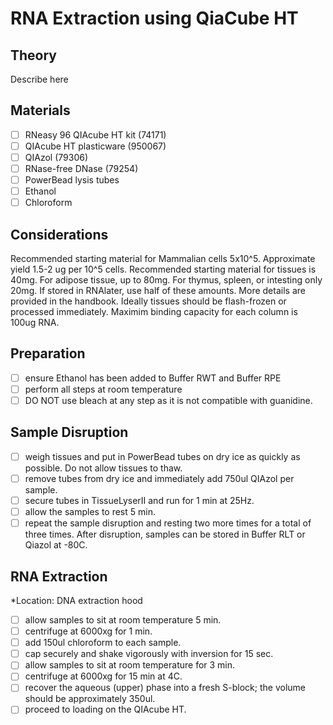 # RNA Extraction using QiaCube HT

## Theory

Describe here

## Materials

- [ ] RNeasy 96 QIAcube HT kit (74171)
- [ ] QIAcube HT plasticware (950067)
- [ ] QIAzol (79306)
- [ ] RNase-free DNase (79254)
- [ ] PowerBead lysis tubes
- [ ] Ethanol
- [ ] Chloroform

## Considerations
Recommended starting material for Mammalian cells 5x10^5. Approximate yield 1.5-2 ug per 10^5 cells.
Recommended starting material for tissues is 40mg. For adipose tissue, up to 80mg. For thymus, spleen, or intesting only 20mg. If stored in RNAlater, use half of these amounts. More details are provided in the handbook.
Ideally tissues should be flash-frozen or processed immediately.
Maximim binding capacity for each column is 100ug RNA.

## Preparation
- [ ] ensure Ethanol has been added to Buffer RWT and Buffer RPE
- [ ] perform all steps at room temperature
- [ ] DO NOT use bleach at any step as it is not compatible with guanidine.

## Sample Disruption
- [ ] weigh tissues and put in PowerBead tubes on dry ice as quickly as possible. Do not allow tissues to thaw.
- [ ] remove tubes from dry ice and immediately add 750ul QIAzol per sample.
- [ ] secure tubes in TissueLyserII and run for 1 min at 25Hz. 
- [ ] allow the samples to rest 5 min.
- [ ] repeat the sample disruption and resting two more times for a total of three times.
After disruption, samples can be stored in Buffer RLT or Qiazol at -80C.

## RNA Extraction
*Location: DNA extraction hood
- [ ] allow samples to sit at room temperature 5 min.
- [ ] centrifuge at 6000xg for 1 min.
- [ ] add 150ul chloroform to each sample. 
- [ ] cap securely and shake vigorously with inversion for 15 sec.
- [ ] allow samples to sit at room temperature for 3 min.
- [ ] centrifuge at 6000xg for 15 min at 4C.
- [ ] recover the aqueous (upper) phase into a fresh S-block; the volume should be approximately 350ul.
- [ ] proceed to loading on the QIAcube HT.

